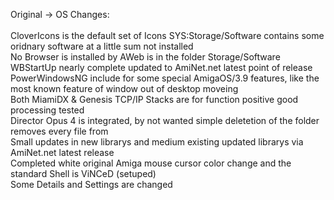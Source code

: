 Original -> OS Changes:<br>
<br>
CloverIcons is the default set of Icons
SYS:Storage/Software contains some oridnary software at a little sum not installed<br>
No Browser is installed by AWeb is in the folder Storage/Software<br>
WBStartUp nearly complete updated to AmiNet.net latest point of release<br>
PowerWindowsNG include for some special AmigaOS/3.9 features, like the most known feature of window out of desktop moveing<br>
Both MiamiDX & Genesis TCP/IP Stacks are for function positive good processing tested<br>
Director Opus 4 is integrated, by not wanted simple deletetion of the folder removes every file from<br>
Small updates in new librarys and medium existing updated librarys via AmiNet.net latest release<br>
Completed white original Amiga mouse cursor color change and the standard Shell is ViNCeD (setuped)<br>
Some Details and Settings are changed<br>
